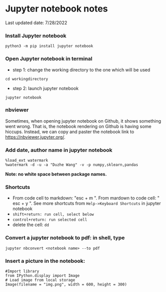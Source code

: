 # Jupyter notebook notes
Last updated date: 7/28/2022


### Install Jupyter notebook

```
python3 -m pip install jupyter notebook
```

### Open Jupyter notebook in terminal 
  - step 1: change the working directory to the one which will be used 
  ```
  cd workingdirectory
  ```

  - step 2: launch jupyter notebook
  ```
  jupyter notebook
  ```
### nbviewer
Sometimes, when opening jupyter notebook on Github, it shows something went wrong. That is, the notebook rendering on Github is having some hiccups. Instead, we can copy and paster the notebook link to https://nbviewer.jupyter.org/.   


### Add date, author name in jupyter notebook

```
%load_ext watermark
%watermark -d -u -a "Duzhe Wang" -v -p numpy,sklearn,pandas
```
**Note: no white space between package names.** 


### Shortcuts

- From code cell to markdown: "esc + m ". From mardown to code cell: " esc + y ". See more shortcuts from ```Help->Keyboard Shortcuts``` in jupyter notebook
- ``shift+return: run cell, select below``
- ``control+return: run selected cell``
- delete the cell: ``dd``


### Convert a jupyter notebook to pdf: in shell, type
  ```
  jupyter nbconvert <notebook name> --to pdf
  ```

### Insert a picture in the notebook:

```
#Import library
from IPython.display import Image
# Load image from local storage
Image(filename = "img.png", width = 600, height = 300)


```

